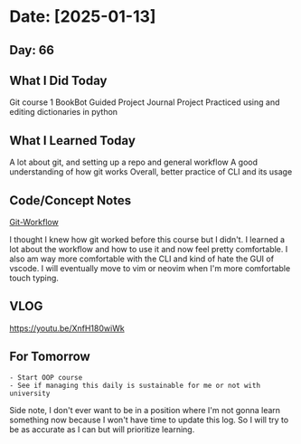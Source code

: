# Date: [2025-01-13]

## Day: 66
## What I Did Today
Git course 1 
BookBot Guided Project
Journal Project 
Practiced using and editing dictionaries in python

## What I Learned Today
A lot about git, and setting up a repo and general workflow
A good understanding of how git works 
Overall, better practice of CLI and its usage

## Code/Concept Notes
[Git-Workflow](../code-snippets/git-workflow)

I thought I knew how git worked before this course but I didn't. I learned a lot about the workflow and how to use it and now feel pretty comfortable. I also am way more comfortable with the CLI and kind of hate the GUI of vscode. I will eventually move to vim or neovim when I'm more comfortable touch typing. 

## VLOG
https://youtu.be/XnfH180wiWk

## For Tomorrow
    - Start OOP course
    - See if managing this daily is sustainable for me or not with university

Side note, I don't ever want to be in a position where I'm not gonna learn something now because I won't have time to update this log. So I will try to be as accurate as I can but will prioritize learning. 

